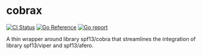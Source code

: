 # cobrax

[![CI Status](https://github.com/haijima/cobrax/workflows/CI/badge.svg?branch=main)](https://github.com/haijima/cobrax/actions)
[![Go Reference](https://pkg.go.dev/badge/github.com/haijima/cobrax.svg)](https://pkg.go.dev/github.com/haijima/cobrax)
[![Go report](https://goreportcard.com/badge/github.com/haijima/cobrax)](https://goreportcard.com/report/github.com/haijima/cobrax)

A thin wrapper around library spf13/cobra that streamlines the integration of library spf13/viper and spf13/afero.

